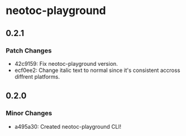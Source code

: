 # neotoc-playground

## 0.2.1

### Patch Changes

- 42c9159: Fix neotoc-playground version.
- ecf0ee2: Change italic text to normal since it's consistent accross diffrent platforms.

## 0.2.0

### Minor Changes

- a495a30: Created neotoc-playground CLI!
